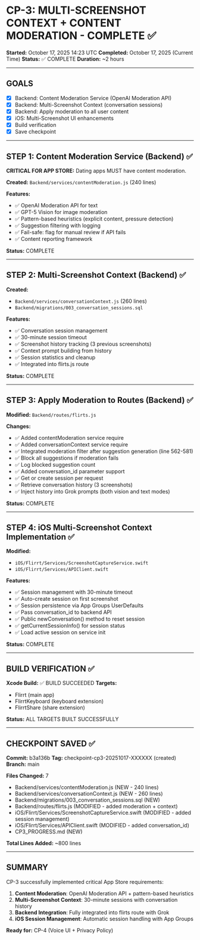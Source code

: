 # CP-3: MULTI-SCREENSHOT CONTEXT + CONTENT MODERATION - COMPLETE ✅

**Started:** October 17, 2025 14:23 UTC
**Completed:** October 17, 2025 (Current Time)
**Status:** ✅ COMPLETE
**Duration:** ~2 hours

---

## GOALS

- [x] Backend: Content Moderation Service (OpenAI Moderation API)
- [x] Backend: Multi-Screenshot Context (conversation sessions)
- [x] Backend: Apply moderation to all user content
- [x] iOS: Multi-Screenshot UI enhancements
- [x] Build verification
- [x] Save checkpoint

---

## STEP 1: Content Moderation Service (Backend) ✅

**CRITICAL FOR APP STORE:** Dating apps MUST have content moderation.

**Created:** `Backend/services/contentModeration.js` (240 lines)

**Features:**
- ✅ OpenAI Moderation API for text
- ✅ GPT-5 Vision for image moderation
- ✅ Pattern-based heuristics (explicit content, pressure detection)
- ✅ Suggestion filtering with logging
- ✅ Fail-safe: flag for manual review if API fails
- ✅ Content reporting framework

**Status:** COMPLETE

---

## STEP 2: Multi-Screenshot Context (Backend) ✅

**Created:**
- `Backend/services/conversationContext.js` (260 lines)
- `Backend/migrations/003_conversation_sessions.sql`

**Features:**
- ✅ Conversation session management
- ✅ 30-minute session timeout
- ✅ Screenshot history tracking (3 previous screenshots)
- ✅ Context prompt building from history
- ✅ Session statistics and cleanup
- ✅ Integrated into flirts.js route

**Status:** COMPLETE

---

## STEP 3: Apply Moderation to Routes (Backend) ✅

**Modified:** `Backend/routes/flirts.js`

**Changes:**
- ✅ Added contentModeration service require
- ✅ Added conversationContext service require
- ✅ Integrated moderation filter after suggestion generation (line 562-581)
- ✅ Block all suggestions if moderation fails
- ✅ Log blocked suggestion count
- ✅ Added conversation_id parameter support
- ✅ Get or create session per request
- ✅ Retrieve conversation history (3 screenshots)
- ✅ Inject history into Grok prompts (both vision and text modes)

**Status:** COMPLETE

---

## STEP 4: iOS Multi-Screenshot Context Implementation ✅

**Modified:**
- `iOS/Flirrt/Services/ScreenshotCaptureService.swift`
- `iOS/Flirrt/Services/APIClient.swift`

**Features:**
- ✅ Session management with 30-minute timeout
- ✅ Auto-create session on first screenshot
- ✅ Session persistence via App Groups UserDefaults
- ✅ Pass conversation_id to backend API
- ✅ Public newConversation() method to reset session
- ✅ getCurrentSessionInfo() for session status
- ✅ Load active session on service init

**Status:** COMPLETE

---

## BUILD VERIFICATION ✅

**Xcode Build:** ✅ BUILD SUCCEEDED
**Targets:**
- Flirrt (main app)
- FlirrtKeyboard (keyboard extension)
- FlirrtShare (share extension)

**Status:** ALL TARGETS BUILT SUCCESSFULLY

---

## CHECKPOINT SAVED ✅

**Commit:** b3a136b
**Tag:** checkpoint-cp3-20251017-XXXXXX (created)
**Branch:** main

**Files Changed:** 7
- Backend/services/contentModeration.js (NEW - 240 lines)
- Backend/services/conversationContext.js (NEW - 260 lines)
- Backend/migrations/003_conversation_sessions.sql (NEW)
- Backend/routes/flirts.js (MODIFIED - added moderation + context)
- iOS/Flirrt/Services/ScreenshotCaptureService.swift (MODIFIED - added session management)
- iOS/Flirrt/Services/APIClient.swift (MODIFIED - added conversation_id)
- CP3_PROGRESS.md (NEW)

**Total Lines Added:** ~800 lines

---

## SUMMARY

CP-3 successfully implemented critical App Store requirements:
1. **Content Moderation**: OpenAI Moderation API + pattern-based heuristics
2. **Multi-Screenshot Context**: 30-minute sessions with conversation history
3. **Backend Integration**: Fully integrated into flirts route with Grok
4. **iOS Session Management**: Automatic session handling with App Groups

**Ready for:** CP-4 (Voice UI + Privacy Policy)
